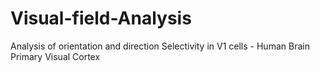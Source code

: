# Visual-field-Analysis
Analysis of orientation and direction Selectivity in V1 cells - Human Brain Primary Visual Cortex
